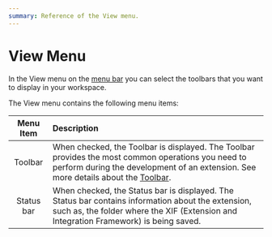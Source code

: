 ```yaml
---
summary: Reference of the View menu.
---
```


# View Menu

In the View menu on the [menu bar](https://github.com/danielmarquespt/docs-product/tree/e7ea3f444d5129dab245c69ab72ae091554bc4fb/src/ref/integration-studio/workspace.md%3E) you can select the toolbars that you want to display in your workspace.

The View menu contains the following menu items:

| Menu Item | Description |
| :---: | :--- |
| Toolbar | When checked, the Toolbar is displayed. The Toolbar provides the most common operations you need to perform during the development of an extension. See more details about the [Toolbar](https://github.com/danielmarquespt/docs-product/tree/e7ea3f444d5129dab245c69ab72ae091554bc4fb/src/ref/integration-studio/toolbar.md%3E). |
| Status bar | When checked, the Status bar is displayed. The Status bar contains information about the extension, such as, the folder where the XIF \(Extension and Integration Framework\) is being saved. |


